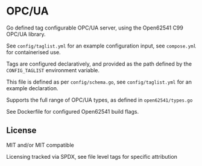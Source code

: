 <!--
SPDX-FileCopyrightText: 2021 Kaelan Thijs Fouwels <kaelan.thijs@fouwels.com>

SPDX-License-Identifier: MIT
-->

# OPC/UA

Go defined tag configurable OPC/UA server, using the Open62541 C99 OPC/UA library.

See `config/taglist.yml` for an example configuration input, see `compose.yml` for containerised use.

Tags are configured declaratively, and provided as the path defined by the `CONFIG_TAGLIST` environment variable. 

This file is defined as per `config/schema.go`, see `config/taglist.yml` for an example declaration.

Supports the full range of OPC/UA types, as defined in `open62541/types.go`

See Dockerfile for configured Open62541 build flags.

## License
MIT and/or MIT compatible

Licensing tracked via SPDX, see file level tags for specific attribution